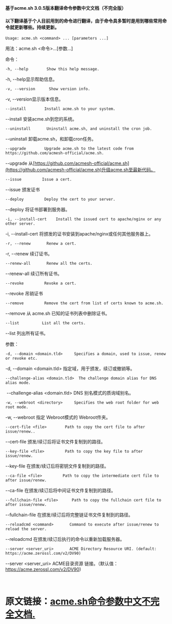 **基于acme.sh  3.0.5版本翻译命令参数中文文档（不完全版）**

#### 以下翻译基于个人目前用到的命令进行翻译，由于命令具多暂时是用到哪些常用命令就更新哪些。持续更新。

`Usage: acme.sh <command> ... [parameters ...]`		

用法：acme.sh	<命令>...[参数...]



命令：

 `-h, --help        Show this help message.`

-h, --help显示帮助信息。

 `-v, --version      Show version info.`

-v, --version显示版本信息。

 `--install        Install acme.sh to your system.`

 --install        安装acme.sh到您的系统。

 `--uninstall       Uninstall acme.sh, and uninstall the cron job.`

--uninstall       卸载acme.sh，和卸载cron任务。

 `--upgrade        Upgrade acme.sh to the latest code from https://github.com/acmesh-official/acme.sh.`

--upgrade        从[https://github.com/acmesh-official/acme.sh](https://github.com/acmesh-official/acme.sh)升级acme.sh至最新代码。

 `--issue         Issue a cert.`

 --issue         颁发证书

 `--deploy         Deploy the cert to your server.`

 --deploy         将证书部署到服务器。

 `-i, --install-cert    Install the issued cert to apache/nginx or any other server.`

 -i, --install-cert    将颁发的证书安装到apache/nginx或任何其他服务器上。

 `-r, --renew       Renew a cert.`

 -r, --renew       续订证书。

 `--renew-all       Renew all the certs.`

 --renew-all       续订所有证书。

 `--revoke         Revoke a cert.`

 --revoke         吊销证书

 `--remove         Remove the cert from list of certs known to acme.sh.`

 --remove         从 acme.sh 已知的证书列表中删除证书。

 `--list          List all the certs.`

 --list          列出所有证书。

参数：

 `-d, --domain <domain.tld>     Specifies a domain, used to issue, renew or revoke etc.`

 -d, --domain <domain.tld>     指定域，用于颁发，续订或撤销等。

 `--challenge-alias <domain.tld>  The challenge domain alias for DNS alias mode.`

​    --challenge-alias <domain.tld>  DNS 别名模式的质询域别名。

`-w, --webroot <directory>     Specifies the web root folder for web root mode.`

-w, --webroot <directory>     指定 Webroot模式的 Webroot件夹。

`--cert-file <file>        Path to copy the cert file to after issue/renew..`

--cert-file <file>       颁发/续订后将证书文件复制到的路径。

 `--key-file <file>         Path to copy the key file to after issue/renew.`

 --key-file <file>         在颁发/续订后将密钥文件复制到的路径。

 `--ca-file <file>         Path to copy the intermediate cert file to after issue/renew.`

 --ca-file <file>         在颁发/续订后将中间证书文件复制到的路径。

 `--fullchain-file <file>      Path to copy the fullchain cert file to after issue/renew.`

 --fullchain-file <file>     在颁发/续订后将完整链证书文件复制到的路径。

 `--reloadcmd <command>       Command to execute after issue/renew to reload the server.`

 --reloadcmd <command>       在颁发/续订后执行的命令以重新加载服务器。

 `--server <server_uri>       ACME Directory Resource URI. (default: https://acme.zerossl.com/v2/DV90)`

 --server <server_uri>       ACME目录资源 链接。（默认值：https://acme.zerossl.com/v2/DV90)

​         
# 原文链接：[acme.sh命令参数中文不完全文档.](https://www.yuque.com/docs/share/bcdc965d-36fa-4e00-bbad-7b9236a65501?#《acme.sh命令参数中文不完全文档》)
